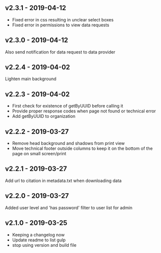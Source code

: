 ## v2.3.1 - 2019-04-12
* Fixed error in css resulting in unclear select boxes
* Fixed error in permissions to view data requests

## v2.3.0 - 2019-04-12
Also send notification for data request to data provider

## v2.2.4 - 2019-04-02
Lighten main background

## v2.2.3 - 2019-04-02
* First check for existence of getByUUID before calling it
* Provide proper response codes when page not found or technical error
* Add getByUUID to organization

## v2.2.2 - 2019-03-27
* Remove head background and shadows from print view
* Move technical footer outside columns to keep it on the bottom of the page on small screen/print

## v2.2.1 - 2019-03-27
Add url to citation in metadata.txt when downloading data

## v2.2.0 - 2019-03-27
Added user level and 'has password' filter to user list for admin

## v2.1.0 - 2019-03-25
* Keeping a changelog now
* Update readme to list gulp
* stop using version and build file